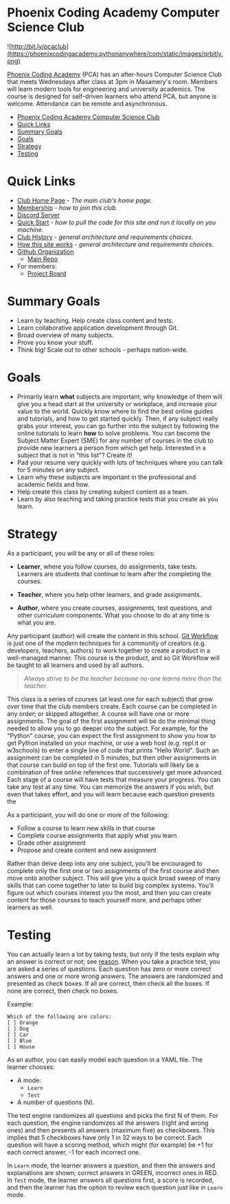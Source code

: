 # Phoenix Coding Academy Computer Science Club

![http://bit.ly/pcaclub](https://phoenixcodingacademy.pythonanywhere/com/static/images/qrbitly.png)

[Phoenix Coding Academy](/pages/PCA.md) (PCA) has an after-hours Computer Science Club that meets Wednesdays after class at 3pm in Masamery's room. Members will learn modern tools for engineering and university academics. The course is designed for self-driven learners who attend PCA, but anyone is welcome. Attendance can be remote and asynchronous.

- [Phoenix Coding Academy Computer Science Club](#phoenix-coding-academy-computer-science-club)
- [Quick Links](#quick-links)
- [Summary Goals](#summary-goals)
- [Goals](#goals)
- [Strategy](#strategy)
- [Testing](#testing)

# Quick Links
* [Club Home Page](http://phoenixcodingacademy.pythonanywhere.com/) - *The main club's home page.*
* [Membership](/pages/Membership.md) - *how to join this club.*
* [Discord Server](/pages/Discord.md)
* [Quick Start](/pages/QuickStart.md) - *how to pull the code for this site and run it locally on you machine.*
* [Club History](/pages/ClubHistory.md) - *general architecture and requirements choices.*
* [How this site works](/pages/Architecture.md) - *general architecture and requirements choices.*
* [Github Organization](https://github.com/PhoenixCodingAcademy)
    * [Main Repo](https://github.com/PhoenixCodingAcademy/PhoenixCodingAcademy)
* For members:
    * [Project Board](https://github.com/orgs/PhoenixCodingAcademy/projects/2/views/1)

# Summary Goals
* Learn by teaching. Help create class content and tests.
* Learn collaborative application development through Git.
* Broad overview of many subjects.
* Prove you know your stuff.
* Think big! Scale out to other schools - perhaps nation-wide.



# Goals
* Primarily learn **what** subjects are important, why knowledge of them will give you a head start at the university or workplace, and increase your value to the world. Quickly know where to find the best online guides and tutorials, and how to get started quickly. Then, if any subject really grabs your interest, you can go further into the subject by following the online tutorials to learn **how** to solve problems. You can become the Subject Matter Expert (SME) for any number of courses in the club to provide new learners a person from which get help. Interested in a subject that is not in "this list"? Create it!
* Pad your resume very quickly with lots of techniques where you can talk for 5 minutes on any subject.
* Learn why these subjects are important in the professional and academic fields and how.
* Help create this class by creating subject content as a team.
* Learn by also teaching and taking practice tests that you create as you learn.

# Strategy
As a participant, you will be any or all of these roles:

* **Learner**, where you follow courses, do assignments, take tests. Learners are students that continue to learn after the completing the courses.

* **Teacher**, where you help other learners, and grade assignments.

* **Author**, where you create courses, assignments, test questions, and other curriculum components.
What you choose to do at any time is what you are.

Any participant (author) will create the content in this school. [Git Workflow](./pages/GitWorkflow.md) is just one of the modern techniques for a community of creators (e.g. developers, teachers, authors) to work together to create a product in a well-managed manner. This course is the product, and so Git Workflow will be taught to all learners and used by all authors.

> *Always strive to be the teacher because no-one learns more than the teacher.*

This class is a series of courses (at least one for each subject) that grow over time that the club members create. Each course can be completed in any order; or skipped altogether. A course will have one or more assignments. The goal of the first assignment will be do the minimal thing needed to allow you to go deeper into the subject. For example, for the "Python" course, you can expect the first assignment to show you how to get Python installed on your machine, or use a web host (e.g. repl.it or w3schools) to enter a single line of code that prints "Hello World". Such an assignment can be completed in 5 minutes, but then other assignments in that course can build on top of the first one. Tutorials will likely be a combination of free online references that successively get more advanced. Each stage of a course will have tests that measure your progress. You can take any test at any time. You can memorize the answers if you wish, but even that takes effort, and you will learn because each question presents the

As a participant, you will do one or more of the following:

* Follow a course to learn new skills in that course
* Complete course assignments that apply what you learn
* Grade other assignment
* Propose and create content and new assignment

Rather than delve deep into any one subject, you'll be encouraged to complete only the first one or two assignments of the first course and then move onto another subject. This will give you a quick broad sweep of many skills that can come together to later to build big complex systems. You'll figure out which courses interest you the most, and then you can create content for those courses to teach yourself more, and perhaps other learners as well.

# Testing
You can actually learn a lot by taking tests, but only if the tests explain why an answer is correct or not; see [reason](data/questions/README.md).
When you take a practice test, you are asked a series of questions. Each question has zero or more correct answers and one or more wrong answers. The answers are randomized and presented as check boxes.
If all are correct, then check all the boxes.
If none are correct, then check no boxes.

Example:
```text
Which of the following are colors:
[ ] Orange
[ ] Dog
[ ] Car
[ ] Blue
[ ] House
```

As an author, you can easily model each question in a YAML file.
The learner chooses:

* A mode:
    * `Learn`
    * `Test`
* A number of questions (N).

The test engine randomizes all questions and picks the first N of them. For each question, the engine randomizes all the answers (right and wrong ones) and then presents all answers (maximum five) as checkboxes. This implies that 5 checkboxes have only 1 in 32 ways to be correct. Each question will have a scoring method, which might (for example) be +1 for each correct answer, -1 for each incorrect one.

In `Learn` mode, the learner answers a question, and then the answers and explanations are shown; correct answers in GREEN, incorrect ones in RED. In `Test` mode, the learner answers all questions first, a score is recorded, and then the learner has the option to review each question just like in `Learn` mode.
